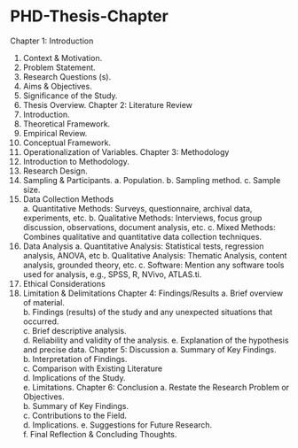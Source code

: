 # PHD-Thesis-Chapter


Chapter 1: Introduction
1.	Context & Motivation.
2.	Problem Statement.
3.	Research Questions (s). 
4.	Aims & Objectives. 
5.	Significance of the Study. 
6.	Thesis Overview.
Chapter 2: Literature Review
1.	Introduction.
2.	Theoretical Framework. 
3.	Empirical Review.
4.	Conceptual Framework.
5.	Operationalization of Variables. 
Chapter 3: Methodology 
1.	Introduction to Methodology. 
2.	Research Design. 
3.	Sampling & Participants.
a.	Population.
b.	Sampling method. 
c.	Sample size. 
4.	Data Collection Methods   
a.	Quantitative Methods: Surveys, questionnaire, archival data, experiments, etc.
b.	Qualitative Methods: Interviews, focus group discussion, observations, document analysis, etc. 
c.	Mixed Methods: Combines   qualitative and quantitative data collection techniques.
5.	Data Analysis
a.	Quantitative Analysis: Statistical tests, regression analysis, ANOVA, etc
b.	Qualitative Analysis: Thematic Analysis, content analysis, grounded theory, etc.
c.	Software: Mention any software tools used for analysis, e.g., SPSS, R, NVivo, ATLAS.ti.
6.	Ethical Considerations   
7.	Limitation & Delimitations
Chapter 4: Findings/Results 
a.	Brief overview of material.  
b.	Findings (results) of the study and any unexpected situations that occurred.  
c.	Brief descriptive analysis.   
d.	Reliability and validity of the analysis.
e.	Explanation of the hypothesis and precise data. 
Chapter 5: Discussion
a.	Summary of Key Findings.  
b.	Interpretation of Findings.   
c.	Comparison with Existing Literature  
d.	Implications of the Study.   
e.	Limitations.
Chapter 6: Conclusion
a.	Restate the Research Problem or Objectives.  
b.	Summary of Key Findings.   
c.	Contributions to the Field.   
d.	Implications.
e.	Suggestions for Future Research.  
f.	Final Reflection & Concluding Thoughts.
